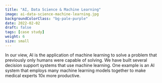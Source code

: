 ```yaml
---
title: "AI, Data Science & Machine Learning"
image: ai-data-science-machine-learning.jpg
backgroundColorClass: "bg-pale-purple"
date: 2022-02-02
draft: false
tags: [case study]
weight: 6
size: small
---
```


In our view, AI is the application of machine learning to solve a problem that previously only humans were capable of solving. We have built several decision support systems that use machine learning. One example is an AI system that employs many machine learning models together to make medical experts 10x more productive.